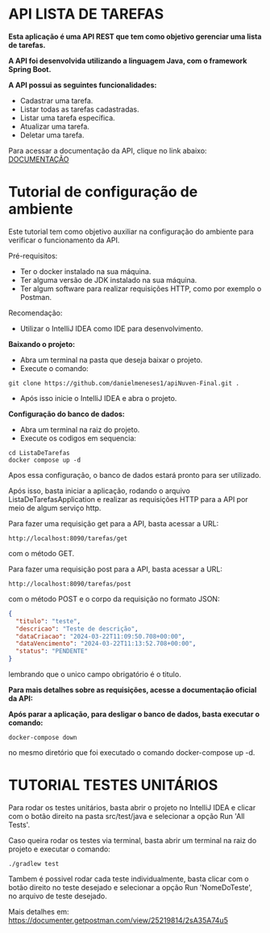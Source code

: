 API LISTA DE TAREFAS
============================
__Esta aplicação é uma API REST que tem como objetivo gerenciar uma lista de tarefas.__

__A API foi desenvolvida utilizando a linguagem Java, com o framework Spring Boot.__

__A API possui as seguintes funcionalidades:__
* Cadastrar uma tarefa.
* Listar todas as tarefas cadastradas.
* Listar uma tarefa específica.
* Atualizar uma tarefa.
* Deletar uma tarefa.

Para acessar a documentação da API, clique no link abaixo:
[DOCUMENTAÇÃO](https://documenter.getpostman.com/view/25219814/2sA35A74u5)

Tutorial de configuração de ambiente
====================================
Este tutorial tem como objetivo auxiliar na configuração do ambiente para verificar o funcionamento da API.

Pré-requisitos:
* Ter o docker instalado na sua máquina.
* Ter alguma versão de JDK instalado na sua máquina.
* Ter algum software para realizar requisições HTTP, como por exemplo o Postman.

Recomendação:
* Utilizar o IntelliJ IDEA como IDE para desenvolvimento.

__Baixando o projeto:__
* Abra um terminal na pasta que deseja baixar o projeto.
* Execute o comando:
```shell
git clone https://github.com/danielmeneses1/apiNuven-Final.git .
```

* Após isso inicie o IntelliJ IDEA e abra o projeto.

__Configuração do banco de dados:__
* Abra um terminal na raiz do projeto.
* Execute os codigos em sequencia:
```shell
cd ListaDeTarefas
docker compose up -d

```
Apos essa configuração, o banco de dados estará pronto para ser utilizado.

Após isso, basta iniciar a aplicação, rodando o arquivo ListaDeTarefasApplication e realizar as requisições HTTP para a API por meio de algum serviço http.

Para fazer uma requisição get para a API, basta acessar a URL:
```shell
http://localhost:8090/tarefas/get
````
com o método GET.

Para fazer uma requisição post para a API, basta acessar a URL:
```shell
http://localhost:8090/tarefas/post
```

com o método POST e o corpo da requisição no formato JSON:
```json
{
  "titulo": "teste",
  "descricao": "Teste de descrição",
  "dataCriacao": "2024-03-22T11:09:50.708+00:00",
  "dataVencimento": "2024-03-22T11:13:52.708+00:00",
  "status": "PENDENTE"
}
```
lembrando que o unico campo obrigatório é o titulo.

__Para mais detalhes sobre as requisições, acesse a documentação oficial da API:__



__Após parar a aplicação, para desligar o banco de dados, basta executar o comando:__
```shell
docker-compose down
```
no mesmo diretório que foi executado o comando docker-compose up -d.


TUTORIAL TESTES UNITÁRIOS
=========================

Para rodar os testes unitários, basta abrir o projeto no IntelliJ IDEA e clicar com o botão direito na pasta src/test/java e selecionar a opção Run 'All Tests'.

Caso queira rodar os testes via terminal, basta abrir um terminal na raiz do projeto e executar o comando:
```shell
./gradlew test
```

Tambem é possivel rodar cada teste individualmente, basta clicar com o botão direito no teste desejado e selecionar a opção Run 'NomeDoTeste', no arquivo de teste desejado.

Mais detalhes em:
https://documenter.getpostman.com/view/25219814/2sA35A74u5

